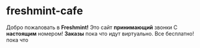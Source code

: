 # freshmint-cafe
Добро пожаловать в **Freshmint!**
Это сайт **принимающий** звонки
С **настоящим** номером!
**Заказы** пока что идут виртуально.
Все бесплатно! пока что
